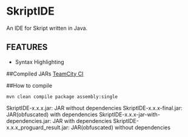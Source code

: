# SkriptIDE
An IDE for Skript written in Java.
## FEATURES
- Syntax Highlighting

##Compiled JARs
[TeamCity CI](https://ci.scrumplex.ovh/)

##How to compile
```
mvn clean compile package assembly:single
```

SkriptIDE-x.x.x.jar: JAR without dependencies
SkriptIDE-x.x.x-final.jar: JAR(obfuscated) with dependencies
SkriptIDE-x.x.x-jar-with-dependencies.jar: JAR with dependencies
SkriptIDE-x.x.x_proguard_result.jar: JAR(obfuscated) without dependencies